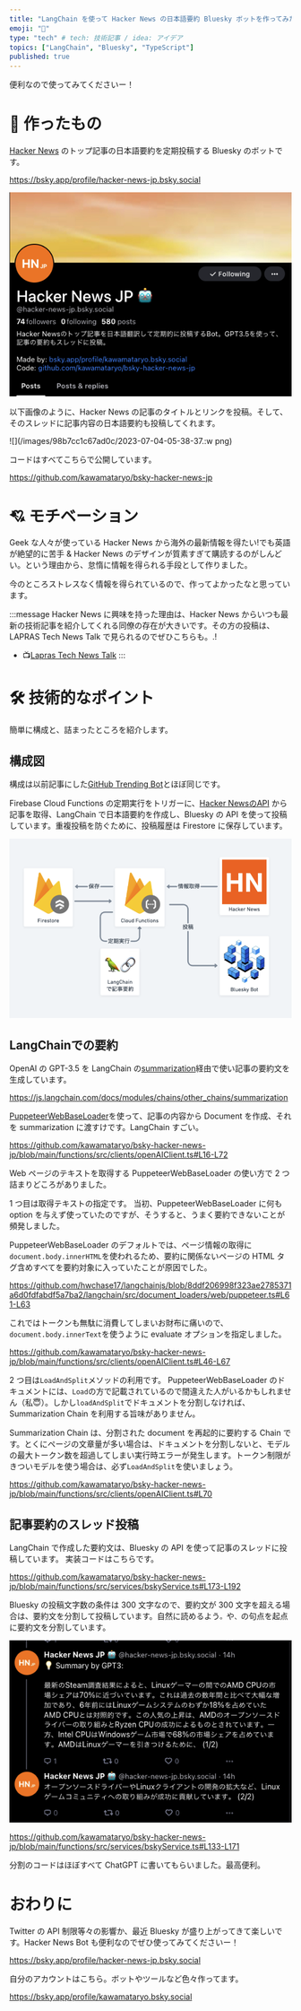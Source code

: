 ```yaml
---
title: "LangChain を使って Hacker News の日本語要約 Bluesky ボットを作ってみた"
emoji: "🪿"
type: "tech" # tech: 技術記事 / idea: アイデア
topics: ["LangChain", "Bluesky", "TypeScript"]
published: true
---
```


便利なので使ってみてくださいー！

# 🤖 作ったもの

[Hacker News](https://news.ycombinator.com/) のトップ記事の日本語要約を定期投稿する Bluesky のボットです。

https://bsky.app/profile/hacker-news-jp.bsky.social

![](/images/98b7cc1c67ad0c/2023-07-04-05-36-27.png)


以下画像のように、Hacker News の記事のタイトルとリンクを投稿。そして、そのスレッドに記事内容の日本語要約も投稿してくれます。

![](/images/98b7cc1c67ad0c/2023-07-04-05-38-37.:w
png)

コードはすべてこちらで公開しています。

https://github.com/kawamataryo/bsky-hacker-news-jp

# 💘 モチベーション

Geek な人々が使っている Hacker News から海外の最新情報を得たい!でも英語が絶望的に苦手 & Hacker News のデザインが質素すぎて購読するのがしんどい。という理由から、怠惰に情報を得られる手段として作りました。

今のところストレスなく情報を得られているので、作ってよかったなと思っています。

:::message
Hacker News に興味を持った理由は、Hacker News からいつも最新の技術記事を紹介してくれる同僚の存在が大きいです。その方の投稿は、LAPRAS Tech News Talk で見られるのでぜひこちらも。.!

- 📺[Lapras Tech News Talk](https://www.youtube.com/playlist?list=PLKbaztxP2P4jpdF0P5YbJNJwFabB-pksK)
:::

# 🛠️ 技術的なポイント

簡単に構成と、詰まったところを紹介します。

## 構成図

構成は以前記事にした[GitHub Trending Bot](https://zenn.dev/ryo_kawamata/articles/ad4b88908f610b)とほぼ同じです。

Firebase Cloud Functions の定期実行をトリガーに、[Hacker NewsのAPI](https://github.com/HackerNews/API) から記事を取得、LangChain で日本語要約を作成し、Bluesky の API を使って投稿しています。重複投稿を防ぐために、投稿履歴は Firestore に保存しています。

![](/images/98b7cc1c67ad0c/2023-07-04-08-18-21.png)

## LangChainでの要約

OpenAI の GPT-3.5 を LangChain の[summarization](https://js.langchain.com/docs/modules/chains/other_chains/summarization)経由で使い記事の要約文を生成しています。

https://js.langchain.com/docs/modules/chains/other_chains/summarization

[PuppeteerWebBaseLoader](https://js.langchain.com/docs/modules/indexes/document_loaders/examples/web_loaders/web_puppeteer)を使って、記事の内容から Document を作成、それを summarization に渡すけです。LangChain すごい。

https://github.com/kawamataryo/bsky-hacker-news-jp/blob/main/functions/src/clients/openAIClient.ts#L16-L72

Web ページのテキストを取得する PuppeteerWebBaseLoader の使い方で 2 つ詰まりどころがありました。

1 つ目は取得テキストの指定です。
当初、PuppeteerWebBaseLoader に何も option を与えず使っていたのですが、そうすると、うまく要約できないことが頻発しました。

PuppeteerWebBaseLoader のデフォルトでは、ページ情報の取得に`document.body.innerHTML`を使われるため、要約に関係ないページの HTML タグ含めすべてを要約対象に入っていたことが原因でした。

https://github.com/hwchase17/langchainjs/blob/8ddf206998f323ae2785371a6d0fdfabdf5a7ba2/langchain/src/document_loaders/web/puppeteer.ts#L61-L63

これではトークンも無駄に消費してしまいお財布に痛いので、`document.body.innerText`を使うように evaluate オプションを指定しました。

https://github.com/kawamataryo/bsky-hacker-news-jp/blob/main/functions/src/clients/openAIClient.ts#L46-L67

2 つ目は`LoadAndSplit`メソッドの利用です。
PuppeteerWebBaseLoader のドキュメントには、`Load`の方で記載されているので間違えた人がいるかもしれません（私😇）。しかし`loadAndSplit`でドキュメントを分割しなければ、Summarization Chain を利用する旨味がありません。

Summarization Chain は、分割された document を再起的に要約する Chain です。とくにページの文章量が多い場合は、ドキュメントを分割しないと、モデルの最大トークン数を超過してしまい実行時エラーが発生します。トークン制限がきついモデルを使う場合は、必ず`LoadAndSplit`を使いましょう。

https://github.com/kawamataryo/bsky-hacker-news-jp/blob/main/functions/src/clients/openAIClient.ts#L70

## 記事要約のスレッド投稿

LangChain で作成した要約文は、Bluesky の API を使って記事のスレッドに投稿しています。
実装コードはこちらです。

https://github.com/kawamataryo/bsky-hacker-news-jp/blob/main/functions/src/services/bskyService.ts#L173-L192

Bluesky の投稿文字数の条件は 300 文字なので、要約文が 300 文字を超える場合は、要約文を分割して投稿しています。自然に読めるよう`。`や`、`の句点を起点に要約文を分割しています。

![](/images/98b7cc1c67ad0c/2023-07-04-09-33-24.png)

https://github.com/kawamataryo/bsky-hacker-news-jp/blob/main/functions/src/services/bskyService.ts#L133-L171

分割のコードはほぼすべて ChatGPT に書いてもらいました。最高便利。

# おわりに

Twitter の API 制限等々の影響か、最近 Bluesky が盛り上がってきて楽しいです。Hacker News Bot も便利なのでぜひ使ってみてくださいー！


https://bsky.app/profile/hacker-news-jp.bsky.social

自分のアカウントはこちら。ボットやツールなど色々作ってます。

https://bsky.app/profile/kawamataryo.bsky.social
